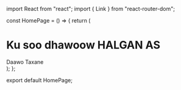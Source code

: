 import React from "react";
import { Link } from "react-router-dom";

const HomePage = () => {
  return (
    <div>
      <h1>Ku soo dhawoow HALGAN AS</h1>
      <div>
        <Link to="/video/1">Daawo Taxane</Link>
      </div>
    </div>
  );
};

export default HomePage;
